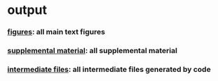 # output

### [figures](https://github.com/hputnam/Meth_Compare/tree/master/output/figures): all main text figures

### [supplemental material](https://github.com/hputnam/Meth_Compare/tree/master/output/supplemental-material): all supplemental material

### [intermediate files](https://github.com/hputnam/Meth_Compare/tree/master/output/intermediate-files): all intermediate files generated by code
